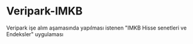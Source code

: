 # Veripark-IMKB
Veripark işe alım aşamasında yapılması istenen "IMKB Hisse senetleri ve Endeksler" uygulaması
